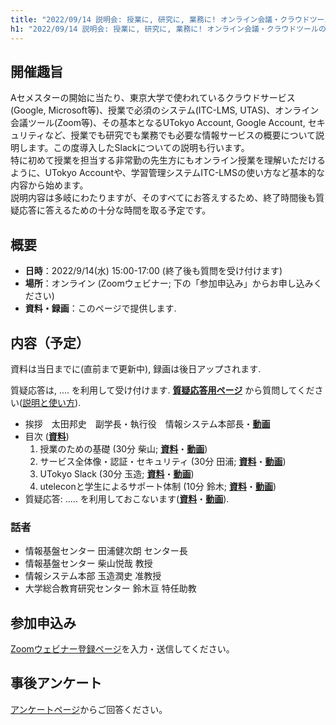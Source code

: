 ```yaml
---
title: "2022/09/14 説明会: 授業に, 研究に, 業務に! オンライン会議・クラウドツールの活用説明会 ⸺ ついに「あのツール」も登場"
h1: "2022/09/14 説明会: 授業に, 研究に, 業務に! オンライン会議・クラウドツールの活用説明会<small> ⸺ ついに「あのツール」も登場</small>"
---
```


## 開催趣旨

Aセメスターの開始に当たり、東京大学で使われているクラウドサービス(Google, Microsoft等)、授業で必須のシステム(ITC-LMS, UTAS)、オンライン会議ツール(Zoom等)、その基本となるUTokyo Account, Google Account, セキュリティなど、授業でも研究でも業務でも必要な情報サービスの概要について説明します。この度導入したSlackについての説明も行います。<br>
特に初めて授業を担当する非常勤の先生方にもオンライン授業を理解いただけるように、UTokyo Accountや、学習管理システムITC-LMSの使い方など基本的な内容から始めます。<br>
説明内容は多岐にわたりますが、そのすべてにお答えするため、終了時間後も質疑応答に答えるための十分な時間を取る予定です。

## 概要

- **日時**：2022/9/14(水) 15:00-17:00 (終了後も質問を受け付けます)
- **場所**：オンライン (Zoomウェビナー; 下の「参加申込み」からお申し込みください)
- **資料・録画**：このページで提供します.

## 内容（予定）

資料は当日までに(直前まで更新中), 録画は後日アップされます.

質疑応答は, .... を利用して受け付けます. **[質疑応答用ページ]( ..... )** から質問してください([説明と使い方]( ..... )). 

- 挨拶　太田邦史　副学長・執行役　情報システム本部長・**[動画](https://youtu.be/..... )**
- 目次 (**[資料](slides/00-index.pdf)**)
    1. 授業のための基礎 (30分 柴山; **[資料](slides/01-in-classes.pdf)**・**[動画](https://youtu.be/..... )**)
    1. サービス全体像・認証・セキュリティ (30分 田浦; **[資料](slides/02-overview-security.pdf)**・**[動画](https://youtu.be/..... )**)
    1. UTokyo Slack (30分 玉造; **[資料](slides/03-utokyo-slack.pdf)**・**[動画](https://youtu.be/..... )**)
    1. uteleconと学生によるサポート体制 (10分 鈴木; **[資料](slides/04-utelecon_and_supporters.pdf)**・**[動画](https://youtu.be/.....)**)
- 質疑応答: ..... を利用しておこないます(**[資料](slides/.....pdf)**・**[動画](https://youtu.be/.....)**).

### 話者

- 情報基盤センター 田浦健次朗 センター長
- 情報基盤センター 柴山悦哉 教授
- 情報システム本部 玉造潤史 准教授
- 大学総合教育研究センター 鈴木亘 特任助教

## 参加申込み

[Zoomウェビナー登録ページ](https://u-tokyo-ac-jp.zoom.us/webinar/register/.....)を入力・送信してください。

## 事後アンケート

[アンケートページ](https://forms.office.com/r/.....)からご回答ください。
